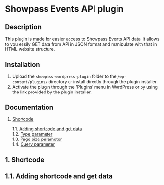 # Showpass Events API plugin

## Description

This plugin is made for easier access to Showpass Events API data. It allows to you easily GET data from API in JSON format and manipulate with that in HTML website structure.

## Installation
1. Upload the `showpass-wordpress-plugin` folder to the `/wp-content/plugins/` directory or install directly through the plugin installer.
2. Activate the plugin through the 'Plugins' menu in WordPress or by using the link provided by the plugin installer.

## Documentation

1. [Shortcode](#1-shortcode)

   1.1. [Adding shortcode and get data](#11-adding-shortcode)   
   1.2. [Type parameter](#12-type-parameter)   
   1.3. [Page size parameter](#13-pagesize-parameter)   
   1.4. [Query parameter](#14-query-parameter)   





## 1. Shortcode

## 1.1. Adding shortcode and get data

